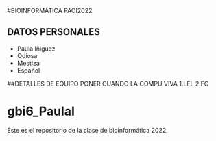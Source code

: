#BIOINFORMÁTICA PAOI2022
## DATOS PERSONALES
- Paula Iñiguez
- Odiosa
- Mestiza
- Español 

##DETALLES DE EQUIPO 
PONER CUANDO LA COMPU VIVA
1.LFL
2.FG


# gbi6_PaulaI
Este es el repositorio de la clase de bioinformática 2022. 
